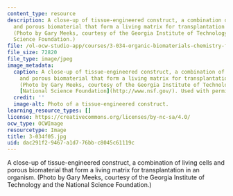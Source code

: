 ```yaml
---
content_type: resource
description: A close-up of tissue-engineered construct, a combination of living cells
  and porous biomaterial that form a living matrix for transplantation in an organism.
  (Photo by Gary Meeks, courtesy of the Georgia Institute of Technology and the National
  Science Foundation.)
file: /ol-ocw-studio-app/courses/3-034-organic-biomaterials-chemistry-fall-2005/dac291f29467a1d776bbc8045c61119c_3-034f05.jpg
file_size: 72820
file_type: image/jpeg
image_metadata:
  caption: A close-up of tissue-engineered construct, a combination of living cells
    and porous biomaterial that form a living matrix for transplantation in an organism.
    (Photo by Gary Meeks, courtesy of the Georgia Institute of Technology and the
    [National Science Foundation](http://www.nsf.gov/). Used with permission.)
  credit: ''
  image-alt: Photo of a tissue-engineered construct.
learning_resource_types: []
license: https://creativecommons.org/licenses/by-nc-sa/4.0/
ocw_type: OCWImage
resourcetype: Image
title: 3-034f05.jpg
uid: dac291f2-9467-a1d7-76bb-c8045c61119c
---
```

A close-up of tissue-engineered construct, a combination of living cells and porous biomaterial that form a living matrix for transplantation in an organism. (Photo by Gary Meeks, courtesy of the Georgia Institute of Technology and the National Science Foundation.)